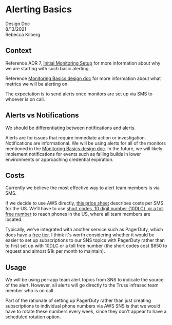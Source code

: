 # Alerting Basics

Design Doc  
8/13/2021  
Rebecca Kilberg

## Context

Reference ADR 7, [Initial Monitoring Setup](../adr/0007-initial-monitoring-setup.md) for more information about why we are starting with such basic alerting.

Reference [Monitoring Basics design doc](monitoring-basics.md) for more information about what metrics we will be alerting on.

The expectation is to send alerts once monitors are set up via SMS  to whoever is on call.

## Alerts vs Notifications

We should be differentiating between notifications and alerts.

Alerts are for issues that require immediate action or investigation. Notifications are informational. We will be using alerts for all of the monitors mentioned in the [Monitoring Basics design doc](monitoring-basics.md). In the future, we will likely implement notifications for events such as failing builds in lower environments or approaching credential expiration.

## Costs

Currently we believe the most effective way to alert team members is via SMS. 

If we decide to use AWS directly, [this price sheet](https://aws.amazon.com/sns/sms-pricing/) describes costs per SMS for the US. We'll have to use [short codes, 10 digit number (10DLC), or a toll free number](https://docs.aws.amazon.com/sns/latest/dg/channels-sms-us-requirements.html) to reach phones in the US, where all team members are located. 

Typically, we've integrated with another service such as PagerDuty, which does have a [free tier](https://www.pagerduty.com/sign-up-free/?type=free). I think it's worth considering whether it would be easier to set up subscriptions to our SNS topics with PagerDuty rather than to first set up with 10DLC or a toll free number (the short codes cost $650 to request and almost $1k per month to maintain).

## Usage

We will be using per-app team alert topics from SNS to indicate the source of the alert. However, all alerts will go directly to the Truss infrasec team member who is on call.

Part of the rationale of setting up PagerDuty rather than just creating subscriptions to individual phone numbers via AWS SNS is that we would have to rotate these numbers every week, since they don't appear to have a scheduled rotation option.
